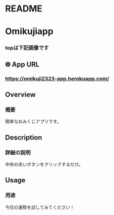 # README

# Omikujiapp

### topは下記画像です



## 🌐 App URL

### **https://omikuji2323-app.herokuapp.com/**


## Overview

### 概要 
簡単なおみくじアプリです。

## Description

### 詳細の説明　
中央の赤いボタンをクリックするだけ。
## Usage

### 用途
今日の運勢を試してみてください！

